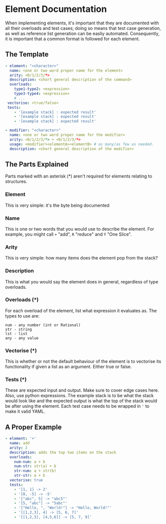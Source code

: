 # Element Documentation

When implementing elements, it's important that they are documented with
all their overloads and test cases; doing so means that test case
generation, as well as reference list generation can be easliy automated.
Consequently, it is important that a common format is followed for each
element.

## The Template

```yaml
- element: "<character>"
  name: <one or two word proper name for the element>
  arity: <0/1/2/3/*>
  description: <short general description of the command>
  overloads:
    type1-type2: <expression>
    type3-type4: <expression>
    # ...
 vectorise: <true/false>
 tests:
    - '[example stack] : expected result'
    - '[example stack] : expected result'
    - '[example stack] : expected result'
```

```yaml
- modifier: "<character>"
  name: <one or two word proper name for the modifier>
  arity: <0/1/2/3/*> + <0/1/2/3/*>
  usage: <modifier><elementA><elementB> # as many/as few as needed.
  description: <short general description of the modifier>
```

## The Parts Explained

Parts marked with an asterisk (\*) aren't required for elements relating to structures.

### Element

This is very simple: it's the byte being documented

### Name

This is one or two words that you would use to describe the element.
For example, you might call `+` "add", `R` "reduce" and `Ẏ` "One Slice".

### Arity

This is very simple: how many items does the element pop from the stack?

### Description

This is what you would say the element does in general, regardless of
type overloads.

### Overloads (\*)

For each overload of the element, list what expression it evaluates as.
The types to use are:

```
num - any number (int or Rational)
str - string
lst - list
any - any value
```

### Vectorise (\*)

This is whether or not the default behaviour of the element is to
vectorise its functionality if given a list as an argument. Either true
or false.

### Tests (\*)

These are expected input and output. Make sure to cover edge cases here.
Also, use python expressions. The example stack is to be what the
stack would look like and the expected output is what the top of the
stack would be after using the element. Each test case needs to be
wrapped in `'` to make it valid YAML.

## A Proper Example

```yaml
- element: '+'
  name: add
  arity: 2
  description: adds the top two items on the stack
  overloads:
    num-num: a + b
    num-str: str(a) + b
    str-num: a + str(b)
    str-str: a + b
  vectorise: true
  tests:
    - '[1, 1] -> 2'
    - '[0, -5] -> -5'
    - '["abc", 5] -> "abc5"'
    - '[5, "abc"] -> "5abc"'
    - '["Hello, ", "World!"] -> "Hello, World!"'
    - '[[1,2,3], 4] -> [5, 6, 7]'
    - '[[1,2,3], [4,5,6]] -> [5, 7, 9]'
```

